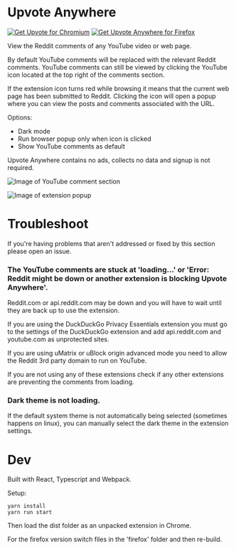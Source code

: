 # Upvote Anywhere

<a href="https://chrome.google.com/webstore/detail/upvote-anywhere/amlfbbehleledmbphnielafhieceggal"><img src="https://raw.githubusercontent.com/z0ccc/Upvote-Anywhere/master/promo/chrome.png" alt="Get Upvote for Chromium"></a>
<a href="https://addons.mozilla.org/en-CA/firefox/addon/upvote-anywhere/"><img src="https://raw.githubusercontent.com/z0ccc/Upvote-Anywhere/master/promo/firefox.png" alt="Get Upvote Anywhere for Firefox"></a>

View the Reddit comments of any YouTube video or web page.

By default YouTube comments will be replaced with the relevant Reddit comments. YouTube comments can still be viewed by clicking the YouTube icon located at the top right of the comments section.

If the extension icon turns red while browsing it means that the current web page has been submitted to Reddit. Clicking the icon will open a popup where you can view the posts and comments associated with the URL.

Options:

- Dark mode
- Run browser popup only when icon is clicked
- Show YouTube comments as default

Upvote Anywhere contains no ads, collects no data and signup is not required.

![Image of YouTube comment section](https://raw.githubusercontent.com/z0ccc/Upvote-Anywhere/master/promo/screenshot-1.png)

![Image of extension popup](https://raw.githubusercontent.com/z0ccc/Upvote-Anywhere/master/promo/screenshot-2.png)

# Troubleshoot

If you're having problems that aren't addressed or fixed by this section please open an issue.

### The YouTube comments are stuck at 'loading...' or 'Error: Reddit might be down or another extension is blocking Upvote Anywhere'.

Reddit.com or api.reddit.com may be down and you will have to wait until they are back up to use the extension.

If you are using the DuckDuckGo Privacy Essentials extension you must go to the settings of the DuckDuckGo extension and add api.reddit.com and youtube.com as unprotected sites.

If you are using uMatrix or uBlock origin advanced mode you need to allow the Reddit 3rd party domain to run on YouTube.

If you are not using any of these extensions check if any other extensions are preventing the comments from loading.

### Dark theme is not loading.

If the default system theme is not automatically being selected (sometimes happens on linux), you can manually select the dark theme in the extension settings.


# Dev

Built with React, Typescript and Webpack.

Setup:

```
yarn install
yarn run start
```

Then load the dist folder as an unpacked extension in Chrome.

For the firefox version switch files in the 'firefox' folder and then re-build.
